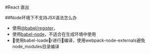 #React 直出

##Node环境下不支持JSX语法怎么办
+ 使用[@babel/register](https://babeljs.io/docs/en/babel-register)，
+ 使用[babel-node](https://babeljs.io/docs/en/next/babel-node.html)，不适合在生成环境中使用
+ 使用babel-loader进行编译，使用webpack-node-externals避免node_modules目录编译